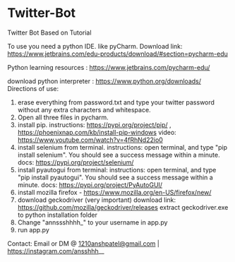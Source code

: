 # Twitter-Bot
Twitter Bot Based on Tutorial


To use you need a python IDE. like pyCharm. 
Download link: https://www.jetbrains.com/edu-products/download/#section=pycharm-edu

Python learning resources : https://www.jetbrains.com/pycharm-edu/

download python interpreter : https://www.python.org/downloads/
Directions of use:
  1. erase everything from password.txt and type your twitter password without any extra characters and whitespace.
  2. Open all three files in pycharm.
  3. install pip. 
      instructions: https://pypi.org/project/pip/ , https://phoenixnap.com/kb/install-pip-windows
      video: https://www.youtube.com/watch?v=4fRhNd22io0
  4. install selenium from terminal.
      instructions: open terminal, and type "pip install selenium". You should see a success message within a minute.
      docs: https://pypi.org/project/selenium/
  5. install pyautogui from terminal:
      instructions: open terminal, and type "pip install pyautogui". You should see a success message within a minute.
      docs: https://pypi.org/project/PyAutoGUI/
  6. install mozilla firefox - https://www.mozilla.org/en-US/firefox/new/
  7. download geckodriver (very important) 
      download link: https://github.com/mozilla/geckodriver/releases
      extract geckodriver.exe to python installation folder
  8. Change "annssshhhh_" to your username in app.py
  8. run app.py
  
Contact: Email or DM @ 1210anshpatel@gmail.com | https://instagram.com/ansshhh__
